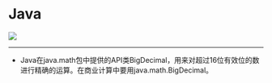 # Java 
![](http://pic.baike.soso.com/p/20130806/20130806213317-1513026654.jpg
)

---
* Java在java.math包中提供的API类BigDecimal，用来对超过16位有效位的数进行精确的运算。在商业计算中要用java.math.BigDecimal。